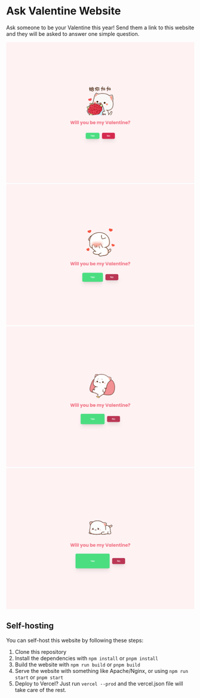 # Ask Valentine Website

Ask someone to be your Valentine this year! Send them a link to this website and they will be asked to answer one simple question.

![screenshot_1](./screenshots/1.png)
![screenshot_2](./screenshots/2.png)
![screenshot_3](./screenshots/3.png)
![screenshot_4](./screenshots/4.png)

## Self-hosting

You can self-host this website by following these steps:

1. Clone this repository
2. Install the dependencies with `npm install` or `pnpm install`
3. Build the website with `npm run build` or `pnpm build`
4. Serve the website with something like Apache/Nginx, or using `npm run start` or `pnpm start`
5. Deploy to Vercel? Just run `vercel --prod` and the vercel.json file will take care of the rest. 

